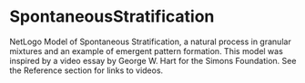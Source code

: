 SpontaneousStratification
=========================

NetLogo Model of Spontaneous Stratification, a natural process in granular mixtures and an example of emergent pattern formation. This model was inspired by a video essay by George W. Hart for the Simons Foundation. See the Reference section for links to videos.

